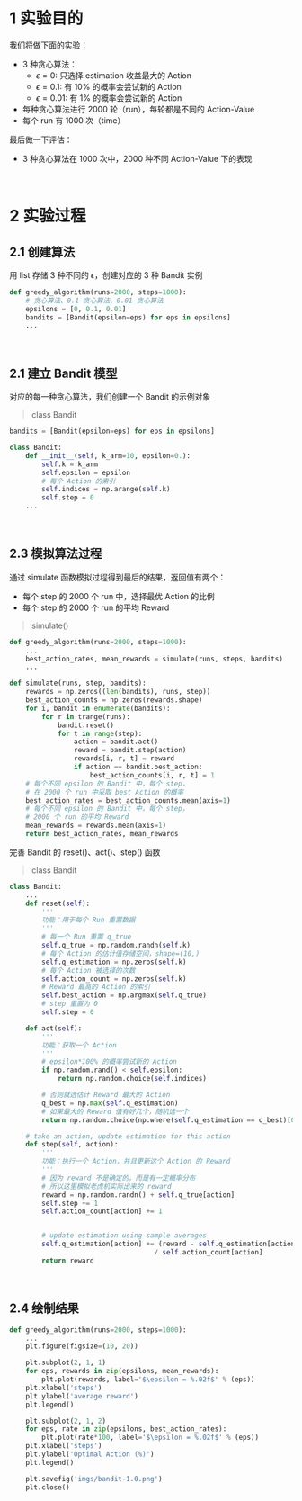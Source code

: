 
# 1 实验目的
我们将做下面的实验：
- 3 种贪心算法：
    - $\epsilon = 0$: 只选择 estimation 收益最大的 Action
    - $\epsilon = 0.1$: 有 10% 的概率会尝试新的 Action
    - $\epsilon = 0.01$: 有 1% 的概率会尝试新的 Action
- 每种贪心算法进行 2000 轮（run），每轮都是不同的 Action-Value
- 每个 run 有 1000 次（time）

最后做一下评估：
- 3 种贪心算法在 1000 次中，2000 种不同 Action-Value 下的表现

&emsp;
# 2 实验过程
## 2.1 创建算法
用 list 存储 3 种不同的 $\epsilon$，创建对应的 3 种 Bandit 实例
```py
def greedy_algorithm(runs=2000, steps=1000):
    # 贪心算法、0.1-贪心算法、0.01-贪心算法
    epsilons = [0, 0.1, 0.01]
    bandits = [Bandit(epsilon=eps) for eps in epsilons]
    ...
```

&emsp;
## 2.1 建立 Bandit 模型
对应的每一种贪心算法，我们创建一个 Bandit 的示例对象
>class Bandit
```py
bandits = [Bandit(epsilon=eps) for eps in epsilons]

class Bandit:
    def __init__(self, k_arm=10, epsilon=0.):
        self.k = k_arm
        self.epsilon = epsilon
        # 每个 Action 的索引
        self.indices = np.arange(self.k)
        self.step = 0
    ...
```

&emsp;
## 2.3 模拟算法过程
通过 simulate 函数模拟过程得到最后的结果，返回值有两个：
- 每个 step 的 2000 个 run 中，选择最优 Action 的比例
- 每个 step 的 2000 个 run 的平均 Reward

>simulate()
```py
def greedy_algorithm(runs=2000, steps=1000):
    ...
    best_action_rates, mean_rewards = simulate(runs, steps, bandits)
    ...

def simulate(runs, step, bandits):
    rewards = np.zeros((len(bandits), runs, step))
    best_action_counts = np.zeros(rewards.shape)
    for i, bandit in enumerate(bandits):
        for r in trange(runs):
            bandit.reset()
            for t in range(step):
                action = bandit.act()
                reward = bandit.step(action)
                rewards[i, r, t] = reward
                if action == bandit.best_action:
                    best_action_counts[i, r, t] = 1
    # 每个不同 epsilon 的 Bandit 中，每个 step，
    # 在 2000 个 run 中采取 best Action 的概率
    best_action_rates = best_action_counts.mean(axis=1)
    # 每个不同 epsilon 的 Bandit 中，每个 step，
    # 2000 个 run 的平均 Reward
    mean_rewards = rewards.mean(axis=1)
    return best_action_rates, mean_rewards
```

完善 Bandit 的 reset()、act()、step() 函数

>class Bandit
```py
class Bandit:
    ...
    def reset(self):
        '''
        功能：用于每个 Run 重置数据
        '''
        # 每一个 Run 重置 q_true
        self.q_true = np.random.randn(self.k)
        # 每个 Action 的估计值存储空间，shape=(10,)
        self.q_estimation = np.zeros(self.k)
        # 每个 Action 被选择的次数
        self.action_count = np.zeros(self.k)
        # Reward 最高的 Action 的索引
        self.best_action = np.argmax(self.q_true)
        # step 重置为 0
        self.step = 0

    def act(self):
        '''
        功能：获取一个 Action
        '''
        # epsilon*100% 的概率尝试新的 Action
        if np.random.rand() < self.epsilon:
            return np.random.choice(self.indices)

        # 否则就选估计 Reward 最大的 Action
        q_best = np.max(self.q_estimation)
        # 如果最大的 Reward 值有好几个，随机选一个
        return np.random.choice(np.where(self.q_estimation == q_best)[0])

    # take an action, update estimation for this action
    def step(self, action):
        '''
        功能：执行一个 Action，并且更新这个 Action 的 Reward
        '''
        # 因为 reward 不是确定的，而是有一定概率分布
        # 所以这里模拟老虎机实际出来的 reward
        reward = np.random.randn() + self.q_true[action]
        self.step += 1
        self.action_count[action] += 1


        # update estimation using sample averages
        self.q_estimation[action] += (reward - self.q_estimation[action]) \
                                    / self.action_count[action]
        return reward
```

&emsp;
## 2.4 绘制结果
```py
def greedy_algorithm(runs=2000, steps=1000):
    ...
    plt.figure(figsize=(10, 20))

    plt.subplot(2, 1, 1)
    for eps, rewards in zip(epsilons, mean_rewards):
        plt.plot(rewards, label='$\epsilon = %.02f$' % (eps))
    plt.xlabel('steps')
    plt.ylabel('average reward')
    plt.legend()

    plt.subplot(2, 1, 2)
    for eps, rate in zip(epsilons, best_action_rates):
        plt.plot(rate*100, label='$\epsilon = %.02f$' % (eps))
    plt.xlabel('steps')
    plt.ylabel('Optimal Action (%)')
    plt.legend()

    plt.savefig('imgs/bandit-1.0.png')
    plt.close()
```






















